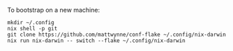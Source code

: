 To bootstrap on a new machine:

    mkdir ~/.config
    nix shell -p git
    git clone https://github.com/mattwynne/conf-flake ~/.config/nix-darwin
    nix run nix-darwin -- switch --flake ~/.config/nix-darwin
